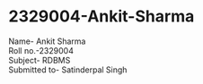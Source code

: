# 2329004-Ankit-Sharma
<p>Name- Ankit Sharma
<br>Roll no.-2329004</br>
Subject- RDBMS</br>
Submitted to- Satinderpal Singh</br></p>
